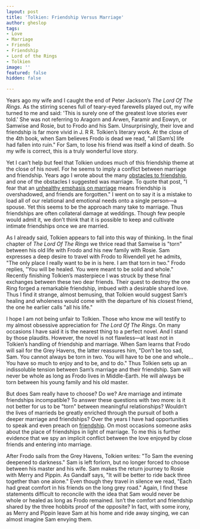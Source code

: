 ```yaml
---
layout: post
title: 'Tolkien: Friendship Versus Marriage'
author: gheslop
tags:
- Love
- Marriage
- Friends
- Friendship
- Lord of the Rings
- Tolkien
image: ''
featured: false
hidden: false

---
```

Years ago my wife and I caught the end of Peter Jackson’s _The Lord Of The Rings_. As the stirring scenes full of teary-eyed farewells played out, my wife turned to me and said: 'This is surely one of the greatest love stories ever told.' She was not referring to Aragorn and Arwen, Faramir and Eowyn, or Samwise and Rosie, but to Frodo and his Sam. Unsurprisingly, their love and friendship is far more vivid in J. R R. Tolkien’s literary work. At the close of the 4th book, when Sam believes Frodo is dead we read, "all \[Sam’s\] life had fallen into ruin." For Sam, to lose his friend was itself a kind of death. So my wife is correct, this is a truly wonderful love story.

Yet I can’t help but feel that Tolkien undoes much of this friendship theme at the close of his novel. For he seems to imply a conflict between marriage and friendship. Years ago I wrote about the many [obstacles to friendship](https://rekindle.co.za/content/six-obstacles-to-friendship-in-your-life/ "Obstacles to Friendship"), and one of the obstacles I suggested was marriage. To quote that post, "I fear that an [unhealthy emphasis on marriage](https://rekindle.co.za/content/2020-12-03-john-calvin-marriage-singleness "Calvin on Marriage") means friendship is overshadowed, and friends are forgotten." I went on to say it is a mistake to load all of our relational and emotional needs onto a single person—a spouse. Yet this seems to be the approach many take to marriage. Thus friendships are often collateral damage at weddings. Though few people would admit it, we don’t think that it is possible to keep and cultivate intimate friendships once we are married.

As I already said, Tolkien appears to fall into this way of thinking. In the final chapter of _The Lord Of The Rings_ we thrice read that Samwise is "torn" between his old life with Frodo and his new family with Rosie. Sam expresses a deep desire to travel with Frodo to Rivendell yet he admits, "The only place I really want to be in is here. I am that torn in two." Frodo replies, "You will be healed. You were meant to be solid and whole." Recently finishing Tolkien’s masterpiece I was struck by these final exchanges between these two dear friends. Their quest to destroy the one Ring forged a remarkable friendship, imbued with a desirable shared love. Thus I find it strange, almost bemusing, that Tolkien would suggest Sam’s healing and wholeness would come with the departure of his closest friend, the one he earlier calls "all his life."

I hope I am not being unfair to Tolkien. Those who know me will testify to my almost obsessive appreciation for _The Lord Of The Rings_. On many occasions I have said it is the nearest thing to a perfect novel. And I stand by those plaudits. However, the novel is not flawless—at least not in Tolkien’s handling of friendship and marriage. When Sam learns that Frodo will sail for the Grey Havens, the latter reassures him, "Don’t be too sad, Sam. You cannot always be torn in two. You will have to be one and whole…You have so much to enjoy and to be, and to do." Thus Tolkien sets up an indissoluble tension between Sam’s marriage and their friendship. Sam will never be whole as long as Frodo lives in Middle-Earth. He will always be torn between his young family and his old master.

But does Sam really have to choose? Do we? Are marriage and intimate friendships incompatible? To answer these questions with two more: is it not better for us to be "torn" between meaningful relationships? Wouldn’t the lives of marrieds be greatly enriched through the pursuit of both a deeper marriage and friendships? Over the years I have had opportunities to speak and even preach on [friendship](https://rekindle.co.za/content/friendship/ "Defining Christian Friendship"). On most occasions someone asks about the place of friendships in light of marriage. To me this is further evidence that we spy an implicit conflict between the love enjoyed by close friends and entering into marriage.

After Frodo sails from the Grey Havens, Tolkien writes: "To Sam the evening deepened to darkness." Sam is left forlorn, but no longer forced to choose between his master and his wife. Sam makes the return journey to Rosie with Merry and Pippin. As Gandalf says, "It will be better to ride back three together than one alone." Even though they travel in silence we read, "Each had great comfort in his friends on the long grey road." Again, I find these statements difficult to reconcile with the idea that Sam would never be whole or healed as long as Frodo remained. Isn’t the comfort and friendship shared by the three hobbits proof of the opposite? In fact, with some irony, as Merry and Pippin leave Sam at his home and ride away singing, we can almost imagine Sam envying them.